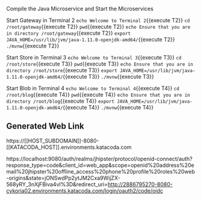 Compile the Java Microservice and Start the Microservices


Start Gateway  in Terminal 2
`echo Welcome to Terminal 2`{{execute T2}}
`cd /root/gateway`{{execute T2}}
`pwd`{{execute T2}}
`echo Ensure that you are in directory /root/gateway`{{execute T2}}
`export JAVA_HOME=/usr/lib/jvm/java-1.11.0-openjdk-amd64/`{{execute T2}}
`./mvnw`{{execute T2}}

Start Store in Terminal 3
`echo Welcome to Terminal 3`{{execute T3}}
`cd /root/store`{{execute T3}}
`pwd`{{execute T3}}
`echo Ensure that you are in directory /root/store`{{execute T3}}
`export JAVA_HOME=/usr/lib/jvm/java-1.11.0-openjdk-amd64/`{{execute T3}}
`./mvnw`{{execute T3}}

Start Blob in Terminal 4
`echo Welcome to Terminal 4`{{execute T4}}
`cd /root/blog`{{execute T4}}
`pwd`{{execute T4}}
`echo Ensure that you are in directory /root/blog`{{execute T4}}
`export JAVA_HOME=/usr/lib/jvm/java-1.11.0-openjdk-amd64/`{{execute T4}}
`./mvnw`{{execute T4}}

## Generated Web Link

https://[[HOST_SUBDOMAIN]]-8080-[[KATACODA_HOST]].environments.katacoda.com


https://localhost:9080/auth/realms/jhipster/protocol/openid-connect/auth?response_type=code&client_id=web_app&scope=openid%20address%20email%20jhipster%20offline_access%20phone%20profile%20roles%20web-origins&state=jONSwdPp2ytJM2Cxa9WijZX-568yRY_3nXjFBiva4vI%3D&redirect_uri=http://2886795270-8080-cykoria02.environments.katacoda.com/login/oauth2/code/oidc